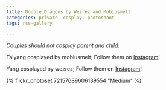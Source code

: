 ```yaml
---
title: Double Dragons by Wezrez and Mobiusmelt 
categories: private, cosplay, photoshoot
tags: rss-gallery

---
```


*Couples should not cosplay parent and child.*

Taiyang cosplayed by mobiusmelt; Follow them on [Instagram](https://www.instagram.com/mobiusmelt)!

Yang cosplayed by wezrez; Follow them on [Instagram](https://www.instagram.com/wezrez)!

{% flickr_photoset 72157689606139554 "Medium" %}